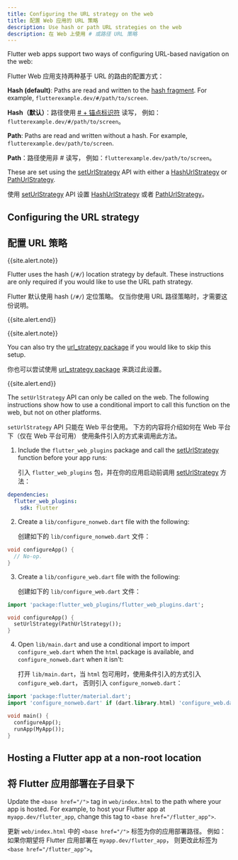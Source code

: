 ```yaml
---
title: Configuring the URL strategy on the web
title: 配置 Web 应用的 URL 策略
description: Use hash or path URL strategies on the web
description: 在 Web 上使用 # 或路径 URL 策略
---
```


Flutter web apps support two ways of configuring URL-based navigation on the
web:

Flutter Web 应用支持两种基于 URL 的路由的配置方式：

**Hash (default)**: Paths are read and written to the [hash fragment][].
  For example, `flutterexample.dev/#/path/to/screen`.
  
**Hash（默认）**：路径使用 [# + 锚点标识符][hash fragment] 读写，
  例如：`flutterexample.dev/#/path/to/screen`。
  
**Path**:  Paths are read and written without a hash. For example,
  `flutterexample.dev/path/to/screen`.
  
**Path**：路径使用非 # 读写，
  例如：`flutterexample.dev/path/to/screen`。
  
These are set using the [setUrlStrategy][] API with either a [HashUrlStrategy][]
or [PathUrlStrategy][].

使用 [setUrlStrategy][] API 设置 [HashUrlStrategy][] 或者 [PathUrlStrategy][]。
  
## Configuring the URL strategy

## 配置 URL 策略

{{site.alert.note}}

  Flutter uses the hash (`/#/`) location strategy by default. These instructions
  are only required if you would like to use the URL path strategy.
  
  Flutter 默认使用 hash (`/#/`) 定位策略。
  仅当你使用 URL 路径策略时，才需要这份说明。
  
{{site.alert.end}}

{{site.alert.note}}

  You can also try the [url_strategy package][] if you would like to skip this
  setup.
  
  你也可以尝试使用 [url_strategy package][] 来跳过此设置。
  
{{site.alert.end}}

The `setUrlStrategy` API can only be called on the web. The following
instructions show how to use a conditional import to call this function on the
web, but not on other platforms.

`setUrlStrategy` API 只能在 Web 平台使用。
下方的内容将介绍如何在 Web 平台下（仅在 Web 平台可用）
使用条件引入的方式来调用此方法。

1. Include the `flutter_web_plugins` package and call the [setUrlStrategy][]
  function before your app runs:
  
   引入 `flutter_web_plugins` 包，并在你的应用启动前调用 [setUrlStrategy][] 方法：

```yaml
dependencies:
  flutter_web_plugins:
    sdk: flutter
```

2. Create a `lib/configure_nonweb.dart` file with the following:

   创建如下的 `lib/configure_nonweb.dart` 文件：

```dart
void configureApp() {
  // No-op.
}
```

3. Create a `lib/configure_web.dart` file with the following:

   创建如下的 `lib/configure_web.dart` 文件：

<!--skip-->
```dart
import 'package:flutter_web_plugins/flutter_web_plugins.dart';

void configureApp() {
  setUrlStrategy(PathUrlStrategy());
}
```

4. Open `lib/main.dart` and use a conditional import to import `configure_web.dart` when the `html` package
  is available, and `configure_nonweb.dart` when it isn't:
  
   打开 `lib/main.dart`，当 `html` 包可用时，使用条件引入的方式引入 `configure_web.dart`，
   否则引入 `configure_nonweb.dart`：

<!--skip-->
```dart
import 'package:flutter/material.dart';
import 'configure_nonweb.dart' if (dart.library.html) 'configure_web.dart';

void main() {
  configureApp();
  runApp(MyApp());
}
```

## Hosting a Flutter app at a non-root location

## 将 Flutter 应用部署在子目录下

Update the `<base href="/">` tag in `web/index.html` to the path where
your app is hosted. For example, to host your Flutter app at
`myapp.dev/flutter_app`, change
this tag to `<base href="/flutter_app">`.

更新 `web/index.html` 中的 `<base href="/">` 标签为你的应用部署路径。
例如：如果你期望将 Flutter 应用部署在 `myapp.dev/flutter_app`，
则更改此标签为 `<base href="/flutter_app">`。

[Hash fragment]: https://en.wikipedia.org/wiki/Uniform_Resource_Locator#Syntax
[setUrlStrategy]: {{site.master-api}}/flutter/flutter_web_plugins/setUrlStrategy.html
[HashUrlStrategy]: {{site.master-api}}/flutter/flutter_web_plugins/HashUrlStrategy-class.html
[PathUrlStrategy]: {{site.master-api}}/flutter/flutter_web_plugins/PathUrlStrategy-class.html
[url_strategy package]: {{site.pub-pkg}}/url_strategy
